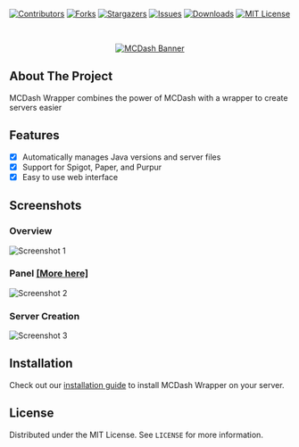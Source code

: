 [![Contributors][contributors-shield]][contributors-url]
[![Forks][forks-shield]][forks-url]
[![Stargazers][stars-shield]][stars-url]
[![Issues][issues-shield]][issues-url]
[![Downloads][downloads-shield]][downloads-url]
[![MIT License][license-shield]][license-url]

<br />
<p align="center">
  <a href="https://github.com/gnmyt/MCDashWrapper">
    <picture>
        <source media="(prefers-color-scheme: dark)" srcset="https://i.imgur.com/bxuP8yC.png">
        <img alt="MCDash Banner" src="https://i.imgur.com/aTxlW0Q.png">
    </picture>
  </a>
</p>

## About The Project
MCDash Wrapper combines the power of MCDash with a wrapper to create servers easier

## Features
- [x] Automatically manages Java versions and server files
- [x] Support for Spigot, Paper, and Purpur
- [x] Easy to use web interface

## Screenshots

### Overview
![Screenshot 1](https://i.imgur.com/6Fz2al6.png)

### Panel [[More here]](https://github.com/gnmyt/MCDash)
![Screenshot 2](https://i.imgur.com/iAyHVnN.png)

### Server Creation
![Screenshot 3](https://i.imgur.com/xPXXRmH.png)

## Installation
Check out our [installation guide](https://mcdash.gnmyt.dev/docs/wrapper) to install MCDash Wrapper on your server.

## License
Distributed under the MIT License. See `LICENSE` for more information.

[contributors-shield]: https://img.shields.io/github/contributors/gnmyt/MCDashWrapper.svg?style=for-the-badge
[contributors-url]: https://github.com/gnmyt/MCDashWrapper/graphs/contributors
[forks-shield]: https://img.shields.io/github/forks/gnmyt/MCDashWrapper.svg?style=for-the-badge
[forks-url]: https://github.com/gnmyt/MCDashWrapper/network/members
[stars-shield]: https://img.shields.io/github/stars/gnmyt/MCDashWrapper.svg?style=for-the-badge
[stars-url]: https://github.com/gnmyt/MCDashWrapper/stargazers
[issues-shield]: https://img.shields.io/github/issues/gnmyt/MCDashWrapper.svg?style=for-the-badge
[issues-url]: https://github.com/gnmyt/MCDashWrapper/issues
[license-shield]: https://img.shields.io/github/license/gnmyt/MCDashWrapper.svg?style=for-the-badge
[license-url]: https://github.com/gnmyt/MCDashWrapper/blob/master/LICENSE.txt
[downloads-shield]: https://img.shields.io/github/downloads/gnmyt/MCDashWrapper/total?style=for-the-badge
[downloads-url]: https://github.com/gnmyt/MCDashWrapper/releases/latest
